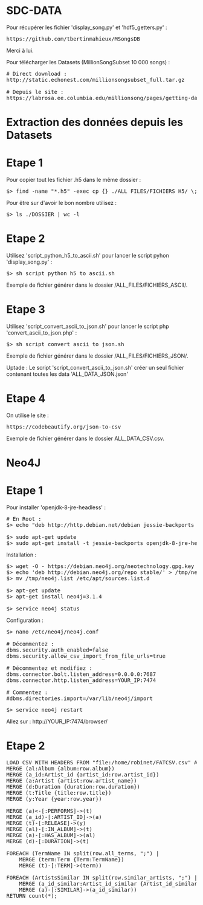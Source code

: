 # SDC-DATA

Pour récupérer les fichier 'display_song.py' et 'hdf5_getters.py' :
<pre>https://github.com/tbertinmahieux/MSongsDB</pre>
Merci à lui.

Pour télécharger les Datasets (MillionSongSubset 10 000 songs) :
<pre># Direct download :
http://static.echonest.com/millionsongsubset_full.tar.gz

# Depuis le site :
https://labrosa.ee.columbia.edu/millionsong/pages/getting-dataset#subset</pre>

# Extraction des données depuis les Datasets
# Etape 1
Pour copier tout les fichier .h5 dans le même dossier :
<pre>$> find -name "*.h5" -exec cp {} ./ALL_FILES/FICHIERS_H5/ \;</pre>
Pour être sur d'avoir le bon nombre utilisez :
<pre>$> ls ./DOSSIER | wc -l</pre>

# Etape 2
Utilisez 'script_python_h5_to_ascii.sh' pour lancer le script pyhon 'display_song.py' :
<pre>$> sh script_python_h5_to_ascii.sh</pre>
Exemple de fichier générer dans le dossier /ALL_FILES/FICHIERS_ASCII/.

# Etape 3
Utilisez 'script_convert_ascii_to_json.sh' pour lancer le script php 'convert_ascii_to_json.php' :
<pre>$> sh script_convert_ascii_to_json.sh</pre>
Exemple de fichier générer dans le dossier /ALL_FILES/FICHIERS_JSON/.

Uptade : Le script 'script_convert_ascii_to_json.sh' créer un seul fichier contenant toutes les data 'ALL_DATA_JSON.json'

# Etape 4

On utilise le site :
<pre>https://codebeautify.org/json-to-csv</pre>
Exemple de fichier générer dans le dossier ALL_DATA_CSV.csv.

# Neo4J
# Etape 1

Pour installer 'openjdk-8-jre-headless' :
<pre># En Root :
$> echo "deb http://http.debian.net/debian jessie-backports main" > /etc/apt/sources.list.d/jessie-backports.list

$> sudo apt-get update
$> sudo apt-get install -t jessie-backports openjdk-8-jre-headless</pre>

Installation :
<pre>$> wget -O - https://debian.neo4j.org/neotechnology.gpg.key | sudo apt-key add -
$> echo 'deb http://debian.neo4j.org/repo stable/' > /tmp/neo4j.list
$> mv /tmp/neo4j.list /etc/apt/sources.list.d

$> apt-get update
$> apt-get install neo4j=3.1.4

$> service neo4j status</pre>

Configuration :
<pre>$> nano /etc/neo4j/neo4j.conf 

# Décommentez :
dbms.security.auth_enabled=false
dbms.security.allow_csv_import_from_file_urls=true

# Décommentez et modifiez :
dbms.connector.bolt.listen_address=0.0.0.0:7687
dbms.connector.http.listen_address=YOUR_IP:7474

# Commentez :
#dbms.directories.import=/var/lib/neo4j/import</pre>

<pre>$> service neo4j restart</pre>

Allez sur : http://YOUR_IP:7474/browser/

# Etape 2

<pre>LOAD CSV WITH HEADERS FROM "file:/home/robinet/FATCSV.csv" AS row WITH row
MERGE (al:Album {album:row.album})
MERGE (a_id:Artist_id {artist_id:row.artist_id})
MERGE (a:Artist {artist:row.artist_name})
MERGE (d:Duration {duration:row.duration})
MERGE (t:Title {title:row.title})
MERGE (y:Year {year:row.year})

MERGE (a)<-[:PERFORMS]->(t)
MERGE (a_id)-[:ARTIST_ID]->(a)
MERGE (t)-[:RELEASE]->(y)
MERGE (al)-[:IN_ALBUM]->(t)
MERGE (a)-[:HAS_ALBUM]->(al)
MERGE (d)-[:DURATION]->(t)

FOREACH (TermName IN split(row.all_terms, ";") |
	MERGE (term:Term {Term:TermName})
	MERGE (t)-[:TERM]->(term))

FOREACH (ArtistsSimilar IN split(row.similar_artists, ";") |
	MERGE (a_id_similar:Artist_id_similar {Artist_id_similar:ArtistsSimilar})
	MERGE (a)-[:SIMILAR]->(a_id_similar))
RETURN count(*);</pre>
